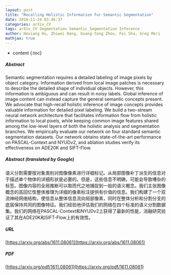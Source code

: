 ```yaml
---
layout: post
title: "Recalling Holistic Information for Semantic Segmentation"
date: 2016-11-24 03:46:37
categories: arXiv_CV
tags: arXiv_CV Segmentation Semantic_Segmentation Inference
author: Hexiang Hu, Zhiwei Deng, Guang-tong Zhou, Fei Sha, Greg Mori
mathjax: true
---
```


* content
{:toc}

##### Abstract
Semantic segmentation requires a detailed labeling of image pixels by object category. Information derived from local image patches is necessary to describe the detailed shape of individual objects. However, this information is ambiguous and can result in noisy labels. Global inference of image content can instead capture the general semantic concepts present. We advocate that high-recall holistic inference of image concepts provides valuable information for detailed pixel labeling. We build a two-stream neural network architecture that facilitates information flow from holistic information to local pixels, while keeping common image features shared among the low-level layers of both the holistic analysis and segmentation branches. We empirically evaluate our network on four standard semantic segmentation datasets. Our network obtains state-of-the-art performance on PASCAL-Context and NYUDv2, and ablation studies verify its effectiveness on ADE20K and SIFT-Flow.

##### Abstract (translated by Google)
语义分割需要按对象类别对图像像素进行详细标记。从局部图像补丁派生的信息对于描述单个物体的详细形状是必要的。但是，这些信息不明确，可能会导致嘈杂的标签。图像内容的全局推断可以取而代之地捕捉到一般的语义概念。我们主张图像概念的高回忆性整体推理为详细的像素标注提供有价值的信息。我们构建了一个双流神经网络结构，使信息从整体信息流向局部像素，同时在整体分析和分割分支的底层保持共同的图像特征。我们经验地评估我们的网络在四个标准的语义分割数据集。我们的网络在PASCAL-Context和NYUDv2上获得了最新的性能，消融研究验证了其在ADE20K和SIFT-Flow上的有效性。

##### URL
[https://arxiv.org/abs/1611.08061](https://arxiv.org/abs/1611.08061)

##### PDF
[https://arxiv.org/pdf/1611.08061](https://arxiv.org/pdf/1611.08061)

